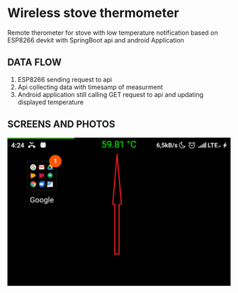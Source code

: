 # Wireless stove thermometer
Remote therometer for stove with low temperature notification based on ESP8266 devkit with SpringBoot api and android Application

## DATA FLOW
1. ESP8266 sending request to api 
2. Api collecting data with timesamp of measurment
3. Android application still calling GET request to api and updating displayed temperature

## SCREENS AND PHOTOS
![SCREEN](./screen.png)
